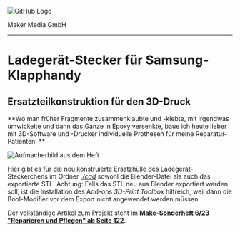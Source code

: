 ![GitHub Logo](http://www.heise.de/make/icons/make_logo.png)

Maker Media GmbH

***

# Ladegerät-Stecker für Samsung-Klapphandy

## Ersatzteilkonstruktion für den 3D-Druck

**Wo man früher Fragmente zusammenklaubte und -klebte, mit irgendwas umwickelte und dann das Ganze in Epoxy versenkte, baue ich heute lieber mit 3D-Software und -Drucker individuelle Prothesen für meine Reparatur-Patienten. **

![Aufmacherbild aus dem Heft](./doc/Aufmacher.JPG)

Hier gibt es für die neu konstruierte Ersatzhülle des Ladegerät-Steckerchens im Ordner _[./cad](cad)_ sowohl die Blender-Datei als auch das exportierte STL. Achtung: Falls das STL neu aus Blender exportiert werden soll, ist die Installation des Add-ons _3D-Print Toolbox_ hilfreich, weil dann die Bool-Modifier vor dem Export nicht angewendet werden müssen.

Der vollständige Artikel zum Projekt steht im **[Make-Sonderheft 6/23 "Reparieren und Pflegen" ab Seite 122](https://www.heise.de/select/make/2023/6/2325413581228689657)**.